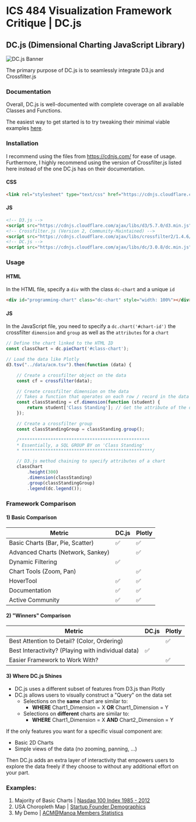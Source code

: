 # ICS 484 Visualization Framework Critique | DC.js

## DC.js (Dimensional Charting JavaScript Library)

![DC.js Banner](https://dc-js.github.io/dc.js/dc.logo.png)

The primary purpose of DC.js is to seamlessly integrate D3.js and Crossfilter.js

### Documentation 

Overall, DC.js is well-documented with complete coverage on all available Classes and Functions.

The easiest way to get started is to try tweaking their minimal viable examples [here](http://dc-js.github.io/dc.js/examples/).


### Installation

I recommend using the files from https://cdnjs.com/ for ease of usage. Furthermore, I highly recommend using the version of Crossfilter.js listed here instead of the one DC.js has on their documentation.

#### CSS
```html
<link rel="stylesheet" type="text/css" href="https://cdnjs.cloudflare.com/ajax/libs/dc/3.0.8/dc.min.css" />
```

#### JS
```html
<!-- D3.js -->
<script src="https://cdnjs.cloudflare.com/ajax/libs/d3/5.7.0/d3.min.js"></script>
<!-- Crossfilter.js (Version 2, Community-Maintained) -->
<script src="https://cdnjs.cloudflare.com/ajax/libs/crossfilter2/1.4.6/crossfilter.min.js"></script>
<!-- DC.js -->
<script src="https://cdnjs.cloudflare.com/ajax/libs/dc/3.0.8/dc.min.js"></script>

```

### Usage


#### HTML 
In the HTML file, specify a `div` with the class `dc-chart` and a unique `id` 
```html
<div id="programming-chart" class="dc-chart" style="width: 100%"></div>
```

#### JS
In the JavaScript file, you need to specify a `dc.chart('#chart-id')` the crossfilter `dimension` and `group` as well as the `attributes` for a `chart`
```javascript
// Define the chart linked to the HTML ID
const classChart = dc.pieChart('#class-chart');

// Load the data like Plotly
d3.tsv("../data/acm.tsv").then(function (data) {

    // Create a crossfilter object on the data
    const cf = crossfilter(data);

    // Create crossfilter dimension on the data
    // Takes a function that operates on each row / record in the data
    const classStanding = cf.dimension(function (student) {
        return student['Class Standing']; // Get the attribute of the data
    });

    // Create a crossfilter group
    const classStandingGroup = classStanding.group();

    /**************************************************
    * Essentially, a SQL GROUP BY on 'Class Standing'
    * **************************************************/

    // D3.js method chaining to specify attributes of a chart
    classChart
        .height(300)
        .dimension(classStanding)
        .group(classStandingGroup)
        .legend(dc.legend());
```

### Framework Comparison

#### 1) Basic Comparison
Metric | DC.js | Plotly 
------------ | ------------- | ------------- 
Basic Charts (Bar, Pie, Scatter) | :white_check_mark: | :white_check_mark: 
Advanced Charts (Network, Sankey) |  | :white_check_mark: 
Dynamic Filtering | :white_check_mark: | 
Chart Tools (Zoom, Pan) | | :white_check_mark: 
HoverTool | :white_check_mark: | :white_check_mark:
Documentation | :white_check_mark: | :white_check_mark:
Active Community | :white_check_mark: | :white_check_mark:

#### 2) "Winners" Comparison
Metric | DC.js | Plotly 
------------ | ------------- | ------------- 
Best Attention to Detail? (Color, Ordering) | | :white_check_mark: 
Best Interactivity? (Playing with individual data) | :white_check_mark: | 
Easier Framework to Work With? | | :white_check_mark:

#### 3) Where DC.js Shines

- DC.js uses a different subset of features from D3.js than Plotly 
- DC.js allows users to visually construct a "Query" on the data set
    - Selections on the **same** chart are similar to:
        - **WHERE** Chart1_Dimension = X **OR** Chart1_Dimension = Y
    - Selections on **different** charts are similar to:
        - **WHERE** Chart1_Dimension = X **AND** Chart2_Dimension = Y

If the only features you want for a specific visual component are:
- Basic 2D Charts
- Simple views of the data (no zooming, panning, ...)

Then DC.js adds an extra layer of interactivity that empowers users to explore the data freely if they choose to without any additional effort on your part.


### Examples:

1. Majority of Basic Charts | [Nasdaq 100 Index 1985 - 2012](https://dc-js.github.io/dc.js/)
2. USA Choropleth Map  | [Startup Founder Demographics](http://dataviz.pitchbook.com/founders/)
3. My Demo | [ACM@Manoa Members Statistics]()






